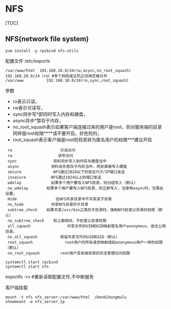# NFS

[TOC]

## NFS(network file system)

```yum install -y rpcbind nfs-utils```

配置文件 /etc/exports

```
/var/www/html  192.168.10.0/24(rw,async,no_root_squash)  192.168.20.0/24（ro）#多个网段或主机之间用空格分开
/var/www          192.168.10.0/24(ro,sync,root_squash)
```

参数
- ro表示只读，
- rw表示可读写，
- sync同步写*即同时写入内存和硬盘，
- async异步*暂存于内存，
- no_root_squash表示如果客户端连接过来的用户是root，则对服务端的目录同样是root权限****请不要开启，好危险的，
- root_squash表示客户端是root则将其转为匿名用户的权限***建议开启

```
 ro                     只读访问 
 rw                    读写访问 
 sync                资料同步写入到内存与硬盘当中
 async              资料会先暂存于内存当中，而非直接写入硬盘 
 secure              NFS通过1024以下的安全TCP/IP端口发送 
 insecure           NFS通过1024以上的端口发送 
 wdelay             如果多个用户要写入NFS目录，则归组写入（默认） 
 no_wdelay        如果多个用户要写入NFS目录，则立即写入，当使用async时，无需此设置。 
 Hide                 在NFS共享目录中不共享其子目录 
 no_hide            共享NFS目录的子目录 
 subtree_check    如果共享/usr/bin之类的子目录时，强制NFS检查父目录的权限（默认） 
 no_subtree_check    和上面相对，不检查父目录权限 
 all_squash                共享文件的UID和GID映射匿名用户anonymous，适合公用目录。 
 no_all_squash          保留共享文件的UID和GID（默认） 
 root_squash              root用户的所有请求映射成如anonymous用户一样的权限（默认） 
 no_root_squash         root用户具有根目录的完全管理访问权限 
```


```
systemctl start rpcbind
systemctl start nfs
```

exportfs -rv  #重新读取配置文件,不中断服务

客户端挂载

```
mount -t nfs nfs_server:/var/www/html  /bendikongmulu
showmount -e nfs_server_ip
```
